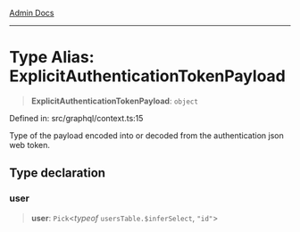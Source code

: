 [Admin Docs](/)

***

# Type Alias: ExplicitAuthenticationTokenPayload

> **ExplicitAuthenticationTokenPayload**: `object`

Defined in: src/graphql/context.ts:15

Type of the payload encoded into or decoded from the authentication json web token.

## Type declaration

### user

> **user**: `Pick`\<*typeof* `usersTable.$inferSelect`, `"id"`\>
